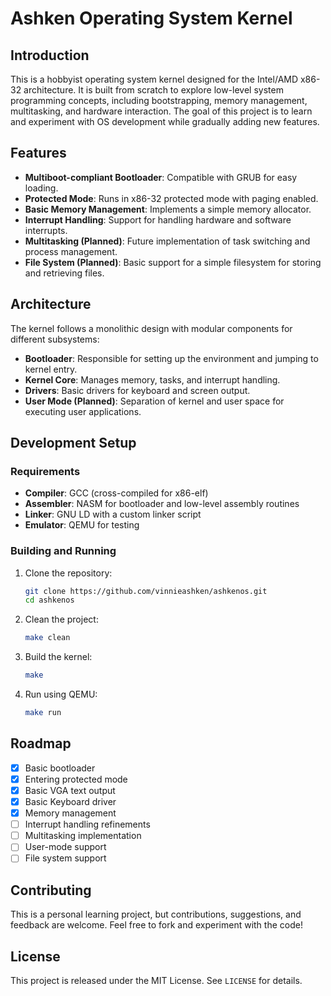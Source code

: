 # Ashken Operating System Kernel

## Introduction
This is a hobbyist operating system kernel designed for the Intel/AMD x86-32 architecture. It is built from scratch to explore low-level system programming concepts, including bootstrapping, memory management, multitasking, and hardware interaction. The goal of this project is to learn and experiment with OS development while gradually adding new features.

## Features
- **Multiboot-compliant Bootloader**: Compatible with GRUB for easy loading.
- **Protected Mode**: Runs in x86-32 protected mode with paging enabled.
- **Basic Memory Management**: Implements a simple memory allocator.
- **Interrupt Handling**: Support for handling hardware and software interrupts.
- **Multitasking (Planned)**: Future implementation of task switching and process management.
- **File System (Planned)**: Basic support for a simple filesystem for storing and retrieving files.

## Architecture
The kernel follows a monolithic design with modular components for different subsystems:
- **Bootloader**: Responsible for setting up the environment and jumping to kernel entry.
- **Kernel Core**: Manages memory, tasks, and interrupt handling.
- **Drivers**: Basic drivers for keyboard and screen output.
- **User Mode (Planned)**: Separation of kernel and user space for executing user applications.

## Development Setup
### Requirements
- **Compiler**: GCC (cross-compiled for x86-elf)
- **Assembler**: NASM for bootloader and low-level assembly routines
- **Linker**: GNU LD with a custom linker script
- **Emulator**: QEMU for testing

### Building and Running
1. Clone the repository:
   ```sh
   git clone https://github.com/vinnieashken/ashkenos.git
   cd ashkenos
   ```
2. Clean the project:
   ```sh
   make clean
   ```   
3. Build the kernel:
   ```sh
   make
   ```
4. Run using QEMU:
   ```sh
   make run
   ```

## Roadmap
- [x] Basic bootloader
- [x] Entering protected mode
- [x] Basic VGA text output
- [x] Basic Keyboard driver
- [x] Memory management 
- [ ] Interrupt handling refinements
- [ ] Multitasking implementation
- [ ] User-mode support
- [ ] File system support

## Contributing
This is a personal learning project, but contributions, suggestions, and feedback are welcome. Feel free to fork and experiment with the code!

## License
This project is released under the MIT License. See `LICENSE` for details.


